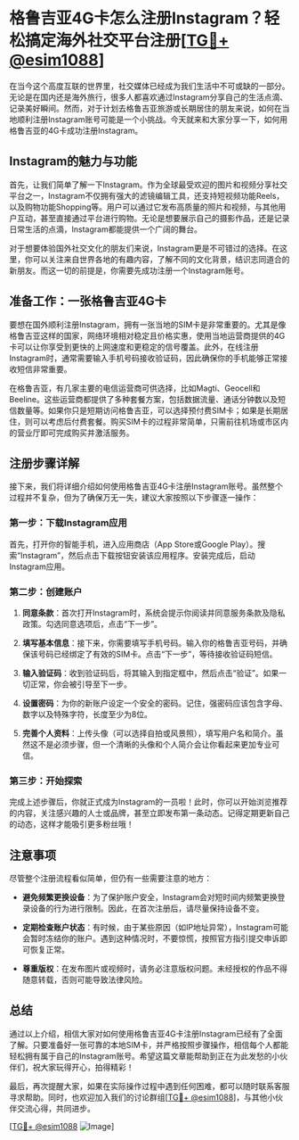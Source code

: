 # 格鲁吉亚4G卡怎么注册Instagram？轻松搞定海外社交平台注册[[TG💪+ @esim1088](https://t.me/s/esim1088)]

在当今这个高度互联的世界里，社交媒体已经成为我们生活中不可或缺的一部分。无论是在国内还是海外旅行，很多人都喜欢通过Instagram分享自己的生活点滴、记录美好瞬间。然而，对于计划去格鲁吉亚旅游或长期居住的朋友来说，如何在当地顺利注册Instagram账号可能是一个小挑战。今天就来和大家分享一下，如何用格鲁吉亚的4G卡成功注册Instagram。

## Instagram的魅力与功能

首先，让我们简单了解一下Instagram。作为全球最受欢迎的图片和视频分享社交平台之一，Instagram不仅拥有强大的滤镜编辑工具，还支持短视频功能Reels，以及购物功能Shopping等。用户可以通过它发布高质量的照片和视频，与其他用户互动，甚至直接通过平台进行购物。无论是想要展示自己的摄影作品，还是记录日常生活的点滴，Instagram都能提供一个广阔的舞台。

对于想要体验国外社交文化的朋友们来说，Instagram更是不可错过的选择。在这里，你可以关注来自世界各地的有趣内容，了解不同的文化背景，结识志同道合的新朋友。而这一切的前提是，你需要先成功注册一个Instagram账号。

## 准备工作：一张格鲁吉亚4G卡

要想在国外顺利注册Instagram，拥有一张当地的SIM卡是非常重要的。尤其是像格鲁吉亚这样的国家，网络环境相对稳定且价格实惠，使用当地运营商提供的4G卡可以让你享受到更快的上网速度和更稳定的信号覆盖。此外，在线注册Instagram时，通常需要输入手机号码接收验证码，因此确保你的手机能够正常接收短信非常重要。

在格鲁吉亚，有几家主要的电信运营商可供选择，比如Magti、Geocell和Beeline。这些运营商都提供了多种套餐方案，包括数据流量、通话分钟数以及短信数量等。如果你只是短期访问格鲁吉亚，可以选择预付费SIM卡；如果是长期居住，则可以考虑后付费套餐。购买SIM卡的过程非常简单，只需前往机场或市区内的营业厅即可完成购买并激活服务。

## 注册步骤详解

接下来，我们将详细介绍如何使用格鲁吉亚4G卡注册Instagram账号。虽然整个过程并不复杂，但为了确保万无一失，建议大家按照以下步骤逐一操作：

### 第一步：下载Instagram应用

首先，打开你的智能手机，进入应用商店（App Store或Google Play）。搜索“Instagram”，然后点击下载按钮安装该应用程序。安装完成后，启动Instagram应用。

### 第二步：创建账户

1. **同意条款**：首次打开Instagram时，系统会提示你阅读并同意服务条款及隐私政策。勾选同意选项后，点击“下一步”。
   
2. **填写基本信息**：接下来，你需要填写手机号码。输入你的格鲁吉亚号码，并确保该号码已经绑定了有效的SIM卡。点击“下一步”，等待接收验证码短信。

3. **输入验证码**：收到验证码后，将其输入到指定框中，然后点击“验证”。如果一切正常，你会被引导至下一步。

4. **设置密码**：为你的新账户设定一个安全的密码。记住，强密码应该包含字母、数字以及特殊字符，长度至少为8位。

5. **完善个人资料**：上传头像（可以选择自拍或风景照），填写用户名和简介。虽然这不是必须步骤，但一个清晰的头像和个人简介会让你看起来更加专业可信。

### 第三步：开始探索

完成上述步骤后，你就正式成为Instagram的一员啦！此时，你可以开始浏览推荐的内容，关注感兴趣的人士或品牌，甚至立即发布第一条动态。记得定期更新自己的动态，这样才能吸引更多粉丝哦！

## 注意事项

尽管整个注册流程看似简单，但仍有一些需要注意的地方：

- **避免频繁更换设备**：为了保护账户安全，Instagram会对短时间内频繁更换登录设备的行为进行限制。因此，在首次注册后，请尽量保持设备不变。
  
- **定期检查账户状态**：有时候，由于某些原因（如IP地址异常），Instagram可能会暂时冻结你的账户。遇到这种情况时，不要惊慌，按照官方指引提交申诉即可恢复正常。

- **尊重版权**：在发布图片或视频时，请务必注意版权问题。未经授权的作品不得随意转载，否则可能导致法律风险。

## 总结

通过以上介绍，相信大家对如何使用格鲁吉亚4G卡注册Instagram已经有了全面了解。只要准备好一张可靠的本地SIM卡，并严格按照步骤操作，相信每个人都能轻松拥有属于自己的Instagram账号。希望这篇文章能帮助到正在为此发愁的小伙伴们，祝大家玩得开心，拍得精彩！

最后，再次提醒大家，如果在实际操作过程中遇到任何困难，都可以随时联系客服寻求帮助。同时，也欢迎加入我们的讨论群组[[TG💪+ @esim1088](https://t.me/s/esim1088)]，与其他小伙伴交流心得，共同进步。

[[TG💪+ @esim1088](https://t.me/s/esim1088) ![Image](https://i.postimg.cc/4NQfJmqS/Snipaste-2025-05-13-00-14-12.png)]